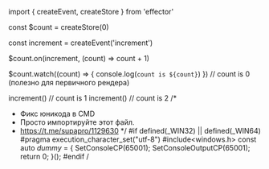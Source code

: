 import { createEvent, createStore } from 'effector'

const $count = createStore(0)

const increment = createEvent('increment')

$count.on(increment, (count) => count + 1)

$count.watch((count) => {
  console.log(`count is ${count}`)
}) // count is 0 (полезно для первичного рендера)

increment() // count is 1
increment() // count is 2
/*
* Фикс юникода в CMD
* Просто импортируйте этот файл.
* https://t.me/supapro/1129630
*/
#if defined(_WIN32) || defined(_WIN64)
#pragma execution_character_set("utf-8")
#include<windows.h>
const auto _dummy_ = []() {
    SetConsoleCP(65001);
    SetConsoleOutputCP(65001);
    return 0;
}();
#endif
/
